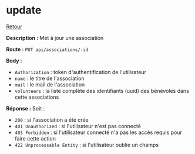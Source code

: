 # update
[Retour](./Association.md)

**Description :**
Met à jour une association

**Route :** `PUT api/associations/:id`

**Body :**
- `Authorization` : token d'authentification de l'utilisateur
- `name` : le titre de l'association
- `mail` : le mail de l'association
- `volunteers` : la liste complète des identifiants (uuid) des bénévoles dans cette associations

**Réponse :**
Soit :
- `200` : si l'association a été crée
- `401 Unauthorized` : si l'utilisateur n'est pas connecté
- `403 Forbidden` : si l'utilisateur connecté n'a pas les accès requis pour faire cette action
- `422 Unprocessable Entity` : si l'utilisateur oublie un champs
